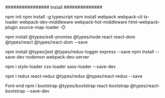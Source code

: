
################ Install ##############

npm init
npm install -g typescript
npm install webpack webpack-cli ts-loader webpack-dev-middleware webpack-hot-middleware html-webpack-plugin source-map-loader -D

npm install @types/es6-promise @types/node react react-dom @types/react @types/react-dom --save

npm install @types/jest @types/redux-logger express --save
npm install --save-dev nodemon webpack-dev-server

npm i style-loader css-loader sass-loader --save-dev

npm i redux react-redux @types/redux @types/react-redux --save


Font-end
npm i bootstrap @types/bootstrap react-bootstrap @types/react-bootstrap --save-dev
